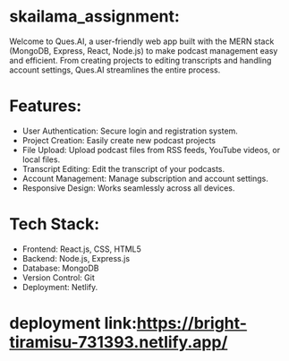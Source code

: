 # skailama_assignment:
Welcome to Ques.AI, a user-friendly web app built with the MERN stack (MongoDB, Express, React, Node.js) to make podcast management easy and efficient. From creating projects to editing transcripts and handling account settings, Ques.AI streamlines the entire process.

# Features:
- User Authentication: Secure login and registration system.
- Project Creation: Easily create new podcast projects
- File Upload: Upload podcast files from RSS feeds, YouTube videos, or local files.
- Transcript Editing: Edit the transcript of your podcasts.
- Account Management: Manage subscription and account settings.
- Responsive Design: Works seamlessly across all devices.

# Tech Stack:
- Frontend: React.js, CSS, HTML5
- Backend: Node.js, Express.js
- Database: MongoDB
- Version Control: Git
- Deployment: Netlify.

# deployment link:https://bright-tiramisu-731393.netlify.app/
